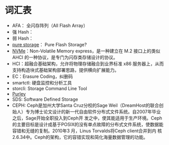 # 词汇表

- AFA： 全闪存阵列（All Flash Array）
- 强 Hash：
- 弱 Hash：
- [pure storage](http://www.purestorage.com/)： Pure Flash Storage?
- [NVMe](http://baike.sogou.com/v158092014.htm?fromTitle=NVMe)：Non-Volatile Memory express，是一种建立在 M.2 接口上的类似 AHCI 的一种协议，是专门为闪存类存储设计的协议。
- HCI：超融合基础架构，允许将物理存储融合到业界标准 x86 服务器上，从而支持构造块式基础架构部署思路，提供横向扩展能力。
- EC：Erasure Coding，纠删码
- smartctl: 硬盘监控和分析工具
- storcli:  Storage Command Line Tool
- [Purley](https://www.intel.com/content/www/us/en/design/products-and-solutions/processors-and-chipsets/purley/intel-xeon-scalable-processors.html)
- SDS: Software Defined Storage
- CEPH: Ceph是加州大学Santa Cruz分校的Sage Weil（DreamHost的联合创始人）专为博士论文设计的新一代自由软件分布式文件系统。自2007年毕业之后，Sage开始全职投入到Ceph开 发之中，使其能适用于生产环境。Ceph的主要目标是设计成基于POSIX的没有单点故障的分布式文件系统，使数据能容错和无缝的复制。2010年3 月，Linus Torvalds将Ceph client合并到内 核2.6.34中。Ceph的架构，它的容错实现和简化海量数据管理的功能。
